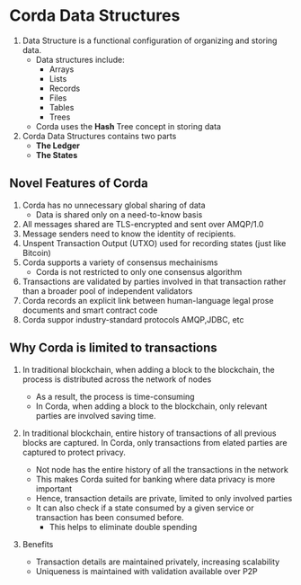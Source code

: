 # Corda Data Structures

1.  Data Structure is a functional configuration of organizing and storing data.   
    -   Data structures include:
        -   Arrays
        -   Lists
        -   Records
        -   Files
        -   Tables
        -   Trees
    -   Corda uses the **Hash** Tree concept in storing data
2.  Corda Data Structures contains two parts
    -   **The Ledger**
    -   **The States**

## Novel Features of Corda

1.  Corda has no unnecessary global sharing of data
    -   Data is shared only on a need-to-know basis
2.  All messages shared are TLS-encrypted and sent over AMQP/1.0
3.  Message senders need to know the identity of recipients.
4.  Unspent Transaction Output (UTXO) used for recording states (just like Bitcoin)
5.  Corda supports a variety of consensus mechainisms
    -   Corda is not restricted to only one consensus algorithm
6.  Transactions are validated by parties involved in that transaction rather than a broader pool of independent validators
7.  Corda records an explicit link between human-language legal prose documents and smart contract code
8.  Corda suppor industry-standard protocols AMQP,JDBC, etc

## Why Corda is limited to transactions

1.  In traditional blockchain, when adding a block to the blockchain, the process is distributed across the network of nodes
    -  As a result, the process is time-consuming
    -   In Corda, when adding a block to the blockchain, only relevant parties are involved saving time.
2.  In traditional blockchain, entire history of transactions of all previous blocks are captured. In Corda, only transactions from elated parties are captured to protect privacy.
    -   Not node has the entire history of all the transactions in the network
    -   This makes Corda suited for banking where data privacy is more important
    -   Hence, transaction details are private, limited to only involved parties
    -   It can also check if a state consumed by a given service or transaction has been consumed before.
        -   This helps to eliminate double spending

3.  Benefits
    -   Transaction details are maintained privately, increasing scalability
    -   Uniqueness is maintained with validation available over P2P